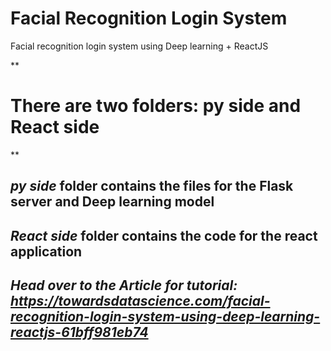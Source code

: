 # Facial Recognition Login System
Facial recognition login system using Deep learning + ReactJS

**
# There are two folders: py side and React side
**
## *py side* folder contains the files for the Flask server and Deep learning model
## *React side* folder contains the code for the react application

## *Head over to the Article for tutorial: https://towardsdatascience.com/facial-recognition-login-system-using-deep-learning-reactjs-61bff981eb74*

